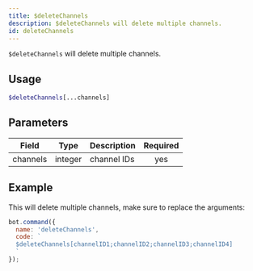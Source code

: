 ```yaml
---
title: $deleteChannels 
description: $deleteChannels will delete multiple channels.
id: deleteChannels
---
```


`$deleteChannels` will delete multiple channels.

## Usage

```php
$deleteChannels[...channels]
```

## Parameters 


| Field    | Type    | Description | Required |
| -------- | ------- | ----------- |:--------:|
| channels | integer | channel IDs |    yes   |


## Example

This will delete multiple channels, make sure to replace the arguments:

```javascript
bot.command({
  name: 'deleteChannels',
  code: `
  $deleteChannels[channelID1;channelID2;channelID3;channelID4]
  `
});
```
